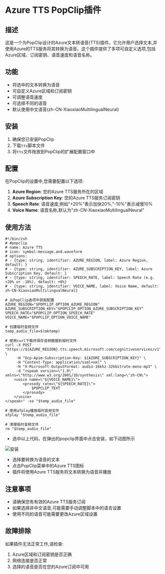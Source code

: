 # Azure TTS PopClip插件

## 描述

这是一个为PopClip设计的Azure文本转语音(TTS)插件。它允许用户选择文本,并使用Azure的TTS服务将其转换为语音。这个插件提供了多项可自定义选项,包括Azure区域、订阅密钥、语音速度和语音名称。

## 功能

- 将选中的文本转换为语音
- 可自定义Azure区域和订阅密钥
- 可调整语音速度
- 可选择不同的语音
- 默认使用中文语音(zh-CN-XiaoxiaoMultilingualNeural)

## 安装

1. 确保您已安装PopClip
2. 下载`tts`脚本文件
3. 将`tts`文件拖放到PopClip的扩展配置窗口中



## 配置

在PopClip的设置中,您需要配置以下选项:

1. **Azure Region**: 您的Azure TTS服务所在的区域
2. **Azure Subscription Key**: 您的Azure TTS服务订阅密钥
3. **Speech Rate**: 语音速度,例如"+20%"表示加快20%,"-10%"表示减慢10%
4. **Voice Name**: 语音名称,默认为"zh-CN-XiaoxiaoMultilingualNeural"

## 使用方法

```
#!/bin/zsh
# #popclip
# name: Azure TTS
# icon: symbol:message.and.waveform
# options:
# - {type: string, identifier: AZURE_REGION, label: Azure Region, default: }
# - {type: string, identifier: AZURE_SUBSCRIPTION_KEY, label: Azure Subscription Key, default: }
# - {type: string, identifier: SPEECH_RATE, label: Speech Rate (e.g. +20% or -10%), default: +0%}
# - {type: string, identifier: VOICE_NAME, label: Voice Name, default: zh-CN-XiaoxiaoMultilingualNeural}

# 从PopClip选项中获取配置
AZURE_REGION="$POPCLIP_OPTION_AZURE_REGION"
AZURE_SUBSCRIPTION_KEY="$POPCLIP_OPTION_AZURE_SUBSCRIPTION_KEY"
SPEECH_RATE="$POPCLIP_OPTION_SPEECH_RATE"
VOICE_NAME="$POPCLIP_OPTION_VOICE_NAME"

# 创建临时音频文件
temp_audio_file=$(mktemp)

# 使用curl下载并保存音频数据到临时文件
curl -X POST "https://${AZURE_REGION}.tts.speech.microsoft.com/cognitiveservices/v1" \
     -H "Ocp-Apim-Subscription-Key: ${AZURE_SUBSCRIPTION_KEY}" \
     -H "Content-Type: application/ssml+xml" \
     -H "X-Microsoft-OutputFormat: audio-16khz-32kbitrate-mono-mp3" \
     -d "<speak version=\"1.0\" xmlns=\"http://www.w3.org/2001/10/synthesis\" xml:lang=\"zh-CN\">
    <voice name=\"${VOICE_NAME}\">
        <prosody rate=\"${SPEECH_RATE}\">
            $POPCLIP_TEXT
        </prosody>
    </voice>
</speak>" -so "$temp_audio_file"

# 使用afplay播放临时音频文件
afplay "$temp_audio_file"

# 清理临时音频文件
rm "$temp_audio_file"
```
- 选中以上代码，在弹出的popclip界面中点击安装，如下动图所示


![安装](https://github.com/ge2009/popclip-azure-tts/blob/master/installtts.gif)

  
- 选择要转换为语音的文本
- 点击PopClip菜单中的Azure TTS图标
- 插件将使用Azure TTS服务将文本转换为语音并播放

## 注意事项

- 请确保您有有效的Azure TTS服务订阅
- 如果选择非中文语音,可能需要手动调整脚本中的语言设置
- 使用不同的语音可能需要更改Azure区域设置

## 故障排除

如果插件无法正常工作,请检查:

1. Azure区域和订阅密钥是否正确
2. 网络连接是否正常
3. 选择的语音是否在您的Azure订阅中可用


